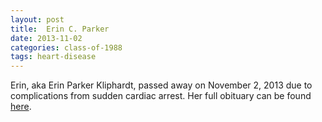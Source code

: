 ```yaml
---
layout: post
title:  Erin C. Parker
date: 2013-11-02
categories: class-of-1988
tags: heart-disease
---
```


Erin, aka Erin Parker Kliphardt, passed away on November 2, 2013 due to complications from sudden cardiac arrest. Her full obituary can be found [here](http://tinyurl.com/m94unhy).


